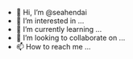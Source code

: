 - 👋 Hi, I’m @seahendai
- 👀 I’m interested in ...
- 🌱 I’m currently learning ...
- 💞️ I’m looking to collaborate on ...
- 📫 How to reach me ...

<!---
seahendai/seahendai is a ✨ special ✨ repository because its `README.md` (this file) appears on your GitHub profile.
You can click the Preview link to take a look at your changes.
--->
